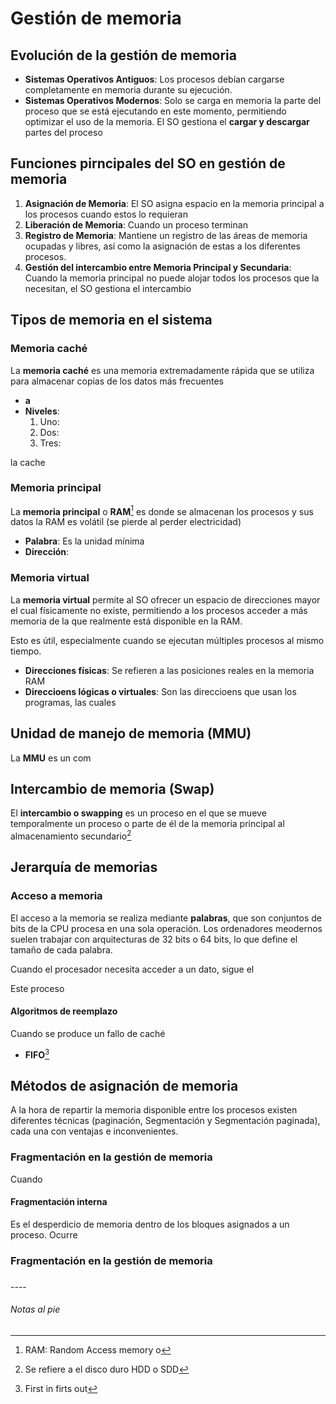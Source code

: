 # Gestión de memoria

<!-- Aquí va el indice echo con el script en bat-->

## Evolución de la gestión de memoria

- **Sistemas Operativos Antiguos**: Los procesos debían cargarse completamente en memoria durante su ejecución.
- **Sistemas Operativos Modernos**: Solo se carga en memoria la parte del proceso que se está ejecutando en este momento, permitiendo optimizar el uso de la memoria. El SO gestiona el **cargar y descargar** partes del proceso

## Funciones pirncipales del SO en gestión de memoria

1. **Asignación de Memoria**: El SO asigna espacio en la memoria principal a los procesos cuando estos lo requieran
2. **Liberación de Memoria**: Cuando un proceso terminan
3. **Registro de Memoria**: Mantiene un registro de las áreas de memoria ocupadas y libres, así como la asignación de estas a los diferentes procesos.
4. **Gestión del intercambio entre Memoria Principal y Secundaria**: Cuando la memoria principal no puede alojar todos los procesos que la necesitan, el SO gestiona el intercambio

## Tipos de memoria en el sistema

### Memoria caché

La **memoria caché** es una memoria extremadamente rápida que se utiliza para almacenar copias de los datos más frecuentes

- **a**
- **Niveles**:
  1. Uno:
  2. Dos:
  3. Tres:

la cache

### Memoria principal

La **memoria principal** o **RAM**[^1] es donde se almacenan los procesos y sus datos
la RAM es volátil (se pierde al perder electricidad)

- **Palabra**: Es la unidad mínima
- **Dirección**:

### Memoria virtual

La **memoria virtual** permite al SO ofrecer un espacio de direcciones mayor el cual físicamente no existe, permitiendo a los procesos acceder a más memoria de la que realmente está disponible en la RAM.

Esto es útil, especialmente cuando se ejecutan múltiples procesos al mismo tiempo.

- **Direcciones físicas**: Se refieren a las posiciones reales en la memoria RAM
- **Direccioens lógicas o virtuales**: Son las direccioens que usan los programas, las cuales

## Unidad de manejo de memoria (MMU)

La **MMU** es un com

## Intercambio de memoria (Swap)

El **intercambio o swapping** es un proceso en el que se mueve temporalmente un proceso o parte de él de la memoria principal al almacenamiento secundario[^2]

## Jerarquía de memorias

<!-- /**
TODO: Hacer en figma el dibujo y subirlo aquí
-->

### Acceso a memoria
El acceso a la memoria se realiza mediante **palabras**, que son conjuntos de bits de la CPU procesa en una sola operación. Los ordenadores meodernos suelen trabajar con arquitecturas de 32 bits o 64 bits, lo que define el tamaño de cada palabra.

Cuando el procesador necesita acceder a un dato, sigue el 

<!-- /**
TODO: Hacer en figma el dibujo y subirlo aquí
-->

Este proceso 
#### Algoritmos de reemplazo
Cuando se produce un fallo de caché
- **FIFO**[^3]

## Métodos de asignación de memoria
A la hora de repartir la memoria disponible entre los procesos existen diferentes técnicas (paginación, Segmentación y Segmentación paginada), cada una con ventajas e inconvenientes.

### Fragmentación en la gestión de memoria
Cuando 
#### Fragmentación interna
Es el desperdicio de memoria dentro de los bloques asignados a un proceso. Ocurre 

### Fragmentación en la gestión de memoria

###

\----

###### Notas al pie

[^1]: RAM: Random Access memory o
[^2]: Se refiere a el disco duro HDD o SDD
[^3]: First in firts out